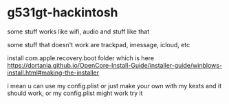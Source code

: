 # g531gt-hackintosh

some stuff works like wifi, audio and stuff like that

some stuff that doesn't work are trackpad, imessage, icloud, etc

install com.apple.recovery.boot folder which is here https://dortania.github.io/OpenCore-Install-Guide/installer-guide/winblows-install.html#making-the-installer

i mean u can use my config.plist or just make your own with my kexts and it should work, or my config.plist might work try it
